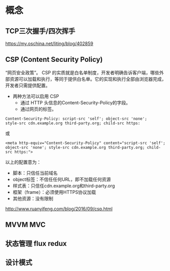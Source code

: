 # 概念

## TCP三次握手/四次挥手
https://my.oschina.net/liting/blog/402859

## CSP (Content Security Policy)
“网页安全政策”。
CSP 的实质就是白名单制度，开发者明确告诉客户端，哪些外部资源可以加载和执行，等同于提供白名单。它的实现和执行全部由浏览器完成，开发者只需提供配置。
- 两种方法可以启用 CSP
    - 通过 HTTP 头信息的Content-Security-Policy的字段。
    - 通过网页的<meta>标签。
```
Content-Security-Policy: script-src 'self'; object-src 'none';
style-src cdn.example.org third-party.org; child-src https:
```
或 
```
<meta http-equiv="Content-Security-Policy" content="script-src 'self'; object-src 'none'; style-src cdn.example.org third-party.org; child-src https:">
```
以上的配置意为：
- 脚本：只信任当前域名
- object标签：不信任任何URL，即不加载任何资源
- 样式表：只信任cdn.example.org和third-party.org
- 框架（frame）：必须使用HTTPS协议加载
- 其他资源：没有限制

http://www.ruanyifeng.com/blog/2016/09/csp.html

## MVVM MVC

## 状态管理 flux redux

## 设计模式

